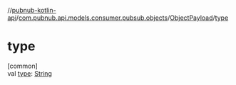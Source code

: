 //[pubnub-kotlin-api](../../../index.md)/[com.pubnub.api.models.consumer.pubsub.objects](../index.md)/[ObjectPayload](index.md)/[type](type.md)

# type

[common]\
val [type](type.md): [String](https://kotlinlang.org/api/core/kotlin-stdlib/kotlin/-string/index.html)
